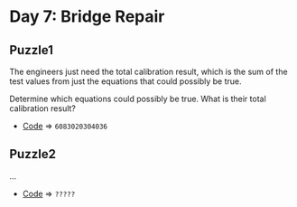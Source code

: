 # Day 7: Bridge Repair

## Puzzle1
The engineers just need the total calibration result, which is the sum of the test values from just the equations that could possibly be true.

Determine which equations could possibly be true. What is their total calibration result?

* [Code](./puzzle1.py) => `6083020304036`

## Puzzle2
...

* [Code](./puzzle2.py) => `?????`
